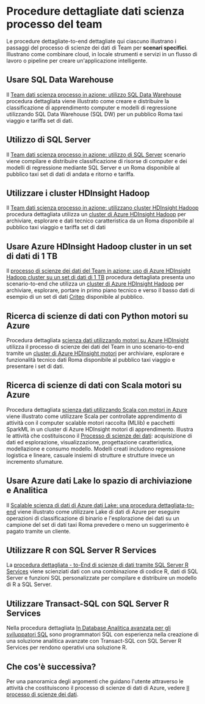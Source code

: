 <properties 
    pageTitle="Procedure dettagliate processo scienza dei dati di team | Microsoft Azure" 
    description="Procedure dettagliate viene illustrato come combinare gli strumenti cloud e in locale e servizi in un flusso di lavoro o pipeline per creare un'applicazione intelligente." 
    services="machine-learning" 
    documentationCenter="" 
    authors="bradsev"
    manager="jhubbard" 
    editor="cgronlun" />

<tags 
    ms.service="machine-learning" 
    ms.workload="data-services" 
    ms.tgt_pltfrm="na" 
    ms.devlang="na" 
    ms.topic="article" 
    ms.date="10/07/2016" 
    ms.author="bradsev" /> 


# <a name="team-data-science-process-walkthroughs"></a>Procedure dettagliate dati scienza processo del team

Le procedure dettagliate-to-end dettagliate qui ciascuno illustrano i passaggi del processo di scienze dei dati di Team per **scenari specifici**. Illustrano come combinare cloud, in locale strumenti e servizi in un flusso di lavoro o pipeline per creare un'applicazione intelligente.

## <a name="use-sql-data-warehouse"></a>Usare SQL Data Warehouse
Il [Team dati scienza processo in azione: utilizzo SQL Data Warehouse](machine-learning-data-science-process-sqldw-walkthrough.md) procedura dettagliata viene illustrato come creare e distribuire la classificazione di apprendimento computer e modelli di regressione utilizzando SQL Data Warehouse (SQL DW) per un pubblico Roma taxi viaggio e tariffa set di dati.

## <a name="use-sql-server"></a>Utilizzo di SQL Server
Il [Team dati scienza processo in azione: utilizzo di SQL Server](machine-learning-data-science-process-sql-walkthrough.md) scenario viene compilare e distribuire classificazione di risorse di computer e dei modelli di regressione mediante SQL Server e un Roma disponibile al pubblico taxi set di dati di andata e ritorno e tariffa.


## <a name="use-hdinsight-hadoop-clusters"></a>Utilizzare i cluster HDInsight Hadoop
Il [Team dati scienza processo in azione: utilizzano cluster HDInsight Hadoop](machine-learning-data-science-process-hive-walkthrough.md) procedura dettagliata utilizza un [cluster di Azure HDInsight Hadoop](https://azure.microsoft.com/services/hdinsight/) per archiviare, esplorare e dati tecnico caratteristica da un Roma disponibile al pubblico taxi viaggio e tariffa set di dati


## <a name="use-azure-hdinsight-hadoop-clusters-on-a-1-tb-dataset"></a>Usare Azure HDInsight Hadoop cluster in un set di dati di 1 TB
Il [processo di scienze dei dati del Team in azione: uso di Azure HDInsight Hadoop cluster su un set di dati di 1 TB](machine-learning-data-science-process-hive-criteo-walkthrough.md) procedura dettagliata presenta uno scenario-to-end che utilizza un [cluster di Azure HDInsight Hadoop](https://azure.microsoft.com/services/hdinsight/) per archiviare, esplorare, portare in primo piano tecnico e verso il basso dati di esempio di un set di dati [Criteo](http://labs.criteo.com/downloads/download-terabyte-click-logs/) disponibile al pubblico.


## <a name="data-science-using-python-with-spark-on-azure"></a>Ricerca di scienze di dati con Python motori su Azure
Procedura dettagliata [scienza dati utilizzando motori su Azure HDInsight](machine-learning-data-science-spark-overview.md) utilizza il processo di scienze dei dati del Team in uno scenario-to-end tramite un [cluster di Azure HDInsight motori](https://azure.microsoft.com/services/hdinsight/) per archiviare, esplorare e funzionalità tecnico dati Roma disponibile al pubblico taxi viaggio e presentare i set di dati. 

## <a name="data-science-using-scala-with-spark-on-azure"></a>Ricerca di scienze di dati con Scala motori su Azure
Procedura dettagliata [scienza dati utilizzando Scala con motori in Azure](machine-learning-data-science-process-scala-walkthrough.md) viene illustrato come utilizzare Scala per controllate apprendimento di attività con il computer scalable motori raccolta (MLlib) e pacchetti SparkML in un cluster di Azure HDInsight motori di apprendimento. Illustra le attività che costituiscono il [Processo di scienze dei dati](http://aka.ms/datascienceprocess): acquisizione di dati ed esplorazione, visualizzazione, progettazione caratteristica, modellazione e consumo modello. Modelli creati includono regressione logistica e lineare, casuale insiemi di strutture e strutture invece un incremento sfumature.


## <a name="use-azure-data-lake-storage-and-analytics"></a>Usare Azure dati Lake lo spazio di archiviazione e Analitica
Il [Scalable scienza di dati di Azure dati Lake: una procedura dettagliata-to-end](machine-learning-data-science-process-data-lake-walkthrough.md) viene illustrato come utilizzare Lake di dati di Azure per eseguire operazioni di classificazione di binario e l'esplorazione dei dati su un campione del set di dati taxi Roma prevedere o meno un suggerimento è pagato tramite un cliente. 

## <a name="use-r-with-sql-server-r-services"></a>Utilizzare R con SQL Server R Services
La [procedura dettagliata - to-End di scienze di dati tramite SQL Server R Services](https://msdn.microsoft.com/library/mt612857.aspx) viene scienziati dati con una combinazione di codice R, dati di SQL Server e funzioni SQL personalizzate per compilare e distribuire un modello di R a SQL Server.

## <a name="use-t-sql-with-sql-server-r-services"></a>Utilizzare Transact-SQL con SQL Server R Services
Nella procedura dettagliata [In Database Analitica avanzata per gli sviluppatori SQL](https://msdn.microsoft.com/library/mt683480.aspx) sono programmatori SQL con esperienza nella creazione di una soluzione analitica avanzate con Transact-SQL con SQL Server R Services per rendono operativi una soluzione R.

## <a name="whats-next"></a>Che cos'è successiva?

Per una panoramica degli argomenti che guidano l'utente attraverso le attività che costituiscono il processo di scienze di dati di Azure, vedere [Il processo di scienze dei dati](http://aka.ms/datascienceprocess). 
